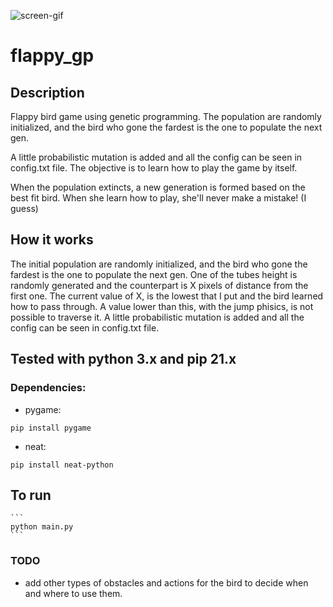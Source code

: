 ![screen-gif](./screen_rec.gif)

# flappy_gp

## Description
Flappy bird game using genetic programming. The population are randomly initialized, and the bird who gone the fardest is the one to populate the next gen. 

A little probabilistic mutation is added and all the config can be seen in config.txt file. The objective is to learn how to play the game by itself. 

When the population extincts, a new generation is formed based on the best fit bird. When she learn how to play, she'll never make a mistake! (I guess)

## How it works
The initial population are randomly initialized, and the bird who gone the fardest is the one to populate the next gen. One of the tubes height is randomly generated and the counterpart is X pixels of distance from the first one. The current value of X, is the lowest that I put and the bird learned how to pass through. A value lower than this, with the jump phisics, is not possible to traverse it. A little probabilistic mutation is added and all the config can be seen in config.txt file. 

## Tested with python 3.x and pip 21.x
### Dependencies:
- pygame: 
```
pip install pygame
```
- neat: 
```
pip install neat-python
```


## To run
    ```
    python main.py
    ```


### TODO
- add other types of obstacles and actions for the bird to decide when and where to use them. 
